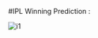 #IPL Winning Prediction : 

![i1](https://github.com/user-attachments/assets/9f539ac2-9e64-42ed-a19a-50714f6cb389)

